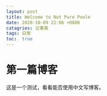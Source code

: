 ```yaml
---
layout: post
title: Welcome to Not Pure Poole
date: 2020-10-09 22:06 +0800
catagries: 记事类
tags: 日常
toc:  true
---
```

# 第一篇博客
这是一个测试，看看能否使用中文写博客。
